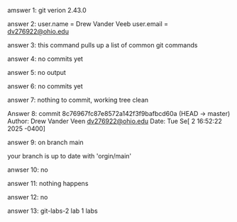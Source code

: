 amswer 1: 
git verion 2.43.0

answer 2:
user.name = Drew Vander Veeb
user.email = dv276922@ohio.edu

answer 3:
this command pulls up a list of common git commands 

answer 4:
no commits yet

answer 5:
no output

answer 6:
no commits yet 

answer 7:
nothing to commit, working tree clean 

Answer 8:
commit 8c76967fc87e8572a142f3f9bafbcd60a (HEAD -> master)
Author: Drew Vander Veen <dv276922@ohio.edu>
Date: Tue Se[ 2 16:52:22 2025 -0400]

answer 9:
on branch main

your branch is up to date with 'orgin/main'

anwser 10:
no 

answer 11:
nothing happens 

answer 12:
no

answer 13:
git-labs-2 lab 1 labs
